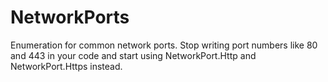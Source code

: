 # NetworkPorts
Enumeration for common network ports. Stop writing port numbers like 80 and 443 in your code and start using NetworkPort.Http and NetworkPort.Https instead.